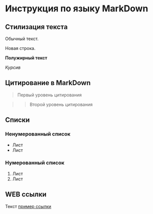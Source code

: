 # Инструкция по языку MarkDown

## Стилизация текста 
Обычный текст.

Новая строка.

**Полужирный текст**

*Курсив*

## Цитирование в MarkDown
> Первый уровень цитирования

>> Второй уровень цитирования

## Списки
### Ненумерованный список
* Лист
* Лист

### Нумерованный список
1. Лист
2. Лист

## WEB ссылки
Текст [пример ссылки](http.example.com "Всплывающая подсказка")


